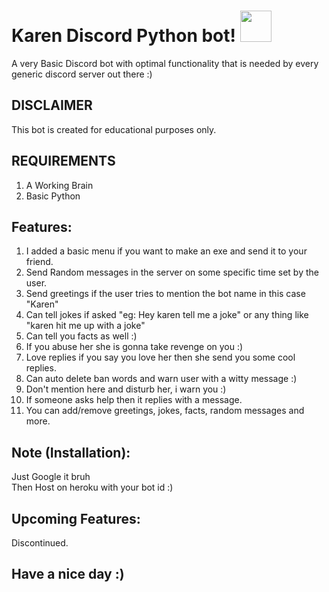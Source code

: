 # Karen Discord Python bot! <img src="https://i.ibb.co/YD5C7Ff/giphy.gif" width="50px">

A very Basic Discord bot with optimal functionality that is needed by every generic discord server out there :)

## DISCLAIMER
This bot is created for educational purposes only.

## REQUIREMENTS
1. A Working Brain <br />
2. Basic Python <br /> 
 
## Features:
1. I added a basic menu if you want to make an exe and send it to your friend.<br />
2. Send Random messages in the server on some specific time set by the user.
3. Send greetings if the user tries to mention the bot name in this case "Karen"
4. Can tell jokes if asked "eg: Hey karen tell me a joke" or any thing like "karen hit me up with a joke"
5. Can tell you facts as well :)
6. If you abuse her she is gonna take revenge on you :)
7. Love replies if you say you love her then she send you some cool replies.
8. Can auto delete ban words and warn user with a witty message :)
9. Don't mention here and disturb her, i warn you :)
10. If someone asks help then it replies with a message.
11. You can add/remove greetings, jokes, facts, random messages and more.

## Note (Installation):
Just Google it bruh <br />
Then Host on heroku with your bot id :) <br />

## Upcoming Features:
Discontinued.

## Have a nice day :)
